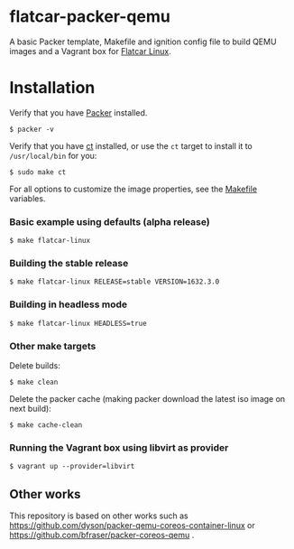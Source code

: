 # flatcar-packer-qemu

A basic Packer template, Makefile and ignition config file to build QEMU images and a Vagrant box for [Flatcar Linux](https://flatcar-linux.org/).

# Installation
Verify that you have [Packer](https://www.packer.io/intro/getting-started/install.html) installed.

```
$ packer -v
```

Verify that you have [ct](https://github.com/coreos/container-linux-config-transpiler) installed, or use the `ct` target to install it to `/usr/local/bin` for you:
```
$ sudo make ct
```

For all options to customize the image properties, see the [Makefile](Makefile) variables.

### Basic example using defaults (alpha release)

```
$ make flatcar-linux
```

### Building the stable release
```
$ make flatcar-linux RELEASE=stable VERSION=1632.3.0
```

### Building in headless mode
```
$ make flatcar-linux HEADLESS=true
```

### Other make targets

Delete builds:

```
$ make clean
```

Delete the packer cache (making packer download the latest iso image on next build):

```
$ make cache-clean
```

### Running the Vagrant box using libvirt as provider

```
$ vagrant up --provider=libvirt
```

## Other works

This repository is based on other works such as https://github.com/dyson/packer-qemu-coreos-container-linux or https://github.com/bfraser/packer-coreos-qemu .

